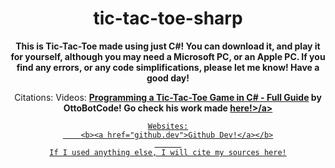<div align="center">

<h1>tic-tac-toe-sharp</h1>

<b>This is Tic-Tac-Toe made using just C#!
You can download it, and play it for yourself, although you may need a Microsoft PC, or an Apple PC.
If you find any errors, or any code simplifications, please let me know!
Have a good day!</b>

  Citations:
      Videos:
        <b><a href="https://www.youtube.com/watch?v=OHRWRpT9WcE">Programming a Tic-Tac-Toe Game in C# - Full Guide</a> by OttoBotCode!
  Go check his work made <a href="https://github.com/OttoBotCode/Tic-Tac-Toe">here!>/a></b>
        
    Websites:
        <b><a href="github.dev">Github Dev!</a></b>
          
    If I used anything else, I will cite my sources here!
  
</div>

